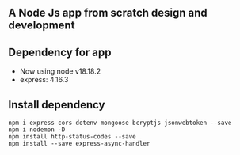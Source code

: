 ## A Node Js app from scratch design and development

## Dependency for app

- Now using node v18.18.2
- express: 4.16.3

## Install dependency

`npm i express cors dotenv mongoose bcryptjs jsonwebtoken --save` <br>
`npm i nodemon -D` <br>
`npm install http-status-codes --save` <br>
`npm install --save express-async-handler` <br>

